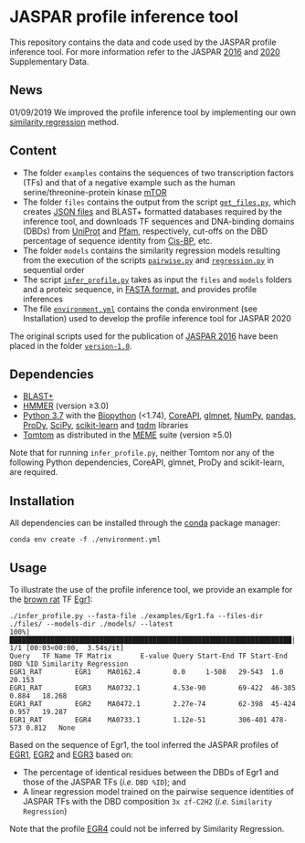 # JASPAR profile inference tool
This repository contains the data and code used by the JASPAR profile inference tool. For more information refer to the JASPAR [2016](https://academic.oup.com/nar/article/44/D1/D110/2502663) and [2020](https://academic.oup.com/nar/advance-article/doi/10.1093/nar/gkz1001/5614568) Supplementary Data.

## News
01/09/2019 We improved the profile inference tool by implementing our own [similarity regression](https://www.nature.com/articles/s41588-019-0411-1) method.

## Content
* The folder `examples` contains the sequences of two transcription factors (TFs) and that of a negative example such as the human serine/threonine-protein kinase [mTOR](https://www.uniprot.org/uniprot/P42345)
* The folder `files` contains the output from the script [`get_files.py`](https://github.com/wassermanlab/JASPAR-profile-inference/blob/master/files/get_files.py), which creates [JSON files](https://en.wikipedia.org/wiki/JSON) and BLAST+ formatted databases required by the inference tool, and downloads TF sequences and DNA-binding domains (DBDs) from [UniProt](https://www.uniprot.org/) and [Pfam](https://pfam.xfam.org/), respectively, cut-offs on the DBD percentage of sequence identity from [Cis-BP](http://cisbp.ccbr.utoronto.ca/), etc.
* The folder `models` contains the similarity regression models resulting from the execution of the scripts [`pairwise.py`](https://github.com/wassermanlab/JASPAR-profile-inference/blob/master/models/pairwise.py) and [`regression.py`](https://github.com/wassermanlab/JASPAR-profile-inference/blob/master/models/regression.py) in sequential order
* The script [`infer_profile.py`](https://github.com/wassermanlab/JASPAR-profile-inference/blob/master/infer_profile.py) takes as input the `files` and `models` folders and a proteic sequence, in [FASTA format](https://en.wikipedia.org/wiki/FASTA_format), and provides profile inferences
* The file [`environment.yml`](https://github.com/wassermanlab/JASPAR-profile-inference/blob/master/environment.yml) contains the conda environment (see Installation) used to develop the profile inference tool for JASPAR 2020

The original scripts used for the publication of [JASPAR 2016](https://doi.org/10.1093/nar/gkv1176) have been placed in the folder [`version-1.0`](https://github.com/wassermanlab/JASPAR-profile-inference/tree/master/version-1.0).

## Dependencies
* [BLAST+](https://blast.ncbi.nlm.nih.gov/Blast.cgi)
* [HMMER](http://hmmer.org/) (version ≥3.0)
* [Python 3.7](https://www.python.org/download/releases/3.7/) with the [Biopython](http://biopython.org) (<1.74), [CoreAPI](http://www.coreapi.org), [glmnet](https://github.com/civisanalytics/python-glmnet), [NumPy](https://numpy.org/), [pandas](https://pandas.pydata.org/), [ProDy](http://prody.csb.pitt.edu/), [SciPy](https://www.scipy.org/), [scikit-learn](https://scikit-learn.org/stable/) and [tqdm](https://tqdm.github.io) libraries
* [Tomtom](http://meme-suite.org/doc/tomtom.html) as distributed in the [MEME](http://meme-suite.org/index.html) suite (version ≥5.0)

Note that for running `infer_profile.py`, neither Tomtom nor any of the following Python dependencies, CoreAPI, glmnet, ProDy and scikit-learn, are required.

## Installation
All dependencies can be installed through the [conda](https://docs.conda.io/en/latest/) package manager:
```
conda env create -f ./environment.yml
```

## Usage
To illustrate the use of the profile inference tool, we provide an example for the [brown rat](https://www.ncbi.nlm.nih.gov/Taxonomy/Browser/wwwtax.cgi?mode=Info&id=10116&lvl=3&lin=f&keep=1&srchmode=1&unlock) TF [Egr1](https://www.uniprot.org/uniprot/P08154):
```
./infer_profile.py --fasta-file ./examples/Egr1.fa --files-dir ./files/ --models-dir ./models/ --latest
100%|█████████████████████████████████████████████████████████████████████| 1/1 [00:03<00:00,  3.54s/it]
Query   TF Name TF Matrix       E-value Query Start-End TF Start-End    DBD %ID Similarity Regression
EGR1_RAT        EGR1    MA0162.4        0.0     1-508   29-543  1.0     20.153
EGR1_RAT        EGR3    MA0732.1        4.53e-90        69-422  46-385  0.884   18.268
EGR1_RAT        EGR2    MA0472.1        2.27e-74        62-398  45-424  0.957   19.287
EGR1_RAT        EGR4    MA0733.1        1.12e-51        306-401 478-573 0.812   None
```
Based on the sequence of Egr1, the tool inferred the JASPAR profiles of [EGR1](http://jaspar.genereg.net/matrix/MA0162.4/), [EGR2](http://jaspar.genereg.net/matrix/MA0472.1/) and [EGR3](http://jaspar.genereg.net/matrix/MA0732.1/) based on:
* The percentage of identical residues between the DBDs of Egr1 and those of the JASPAR TFs (_i.e._ `DBD %ID`); and
* A linear regression model trained on the pairwise sequence identities of JASPAR TFs with the DBD composition `3x zf-C2H2` (_i.e._ `Similarity Regression`)

Note that the profile [EGR4](http://jaspar.genereg.net/matrix/MA0733.1/) could not be inferred by Similarity Regression.
